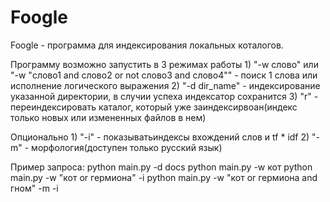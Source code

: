 # Foogle
Foogle - программа для индексирования локальных коталогов.

Программу возможно запустить в 3 режимах работы
    1) "-w слово"  или "-w "слово1 and слово2 or not слово3 and слово4"" - поиск 1 слова или исполнение логического выражения
    2) "-d dir_name" - индексирование указанной директории, в случии успеха индексатор сохранится
    3) "r" - переиндексировать каталог, который уже заиндексирвоан(индекс только новых или измененных файлов в нем)

Опционально
    1) "-i" - показыватьиндексы вхождений слов и tf * idf
    2) "-m" - морфология(доступен только русский язык)

Пример запроса:
python main.py -d docs
python main.py -w кот
python main.py -w "кот or гермиона" -i
python main.py -w "кот or гермиона and гном" -m -i
